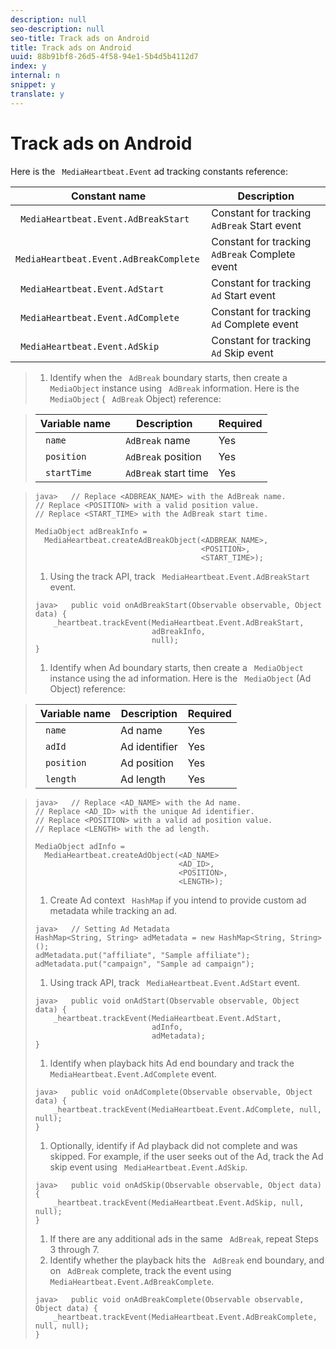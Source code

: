 ```yaml
---
description: null
seo-description: null
seo-title: Track ads on Android
title: Track ads on Android
uuid: 88b91bf8-26d5-4f58-94e1-5b4d5b4112d7
index: y
internal: n
snippet: y
translate: y
---
```


# Track ads on Android

Here is the ` MediaHeartbeat.Event` ad tracking constants reference: 



|  Constant name  | Description  |
|---|---|
|  ` MediaHeartbeat.Event.AdBreakStart`  | Constant for tracking ` AdBreak` Start event  |
|  ` MediaHeartbeat.Event.AdBreakComplete`  | Constant for tracking ` AdBreak` Complete event  |
|  ` MediaHeartbeat.Event.AdStart`  | Constant for tracking ` Ad` Start event  |
|  ` MediaHeartbeat.Event.AdComplete`  | Constant for tracking ` Ad` Complete event  |
|  ` MediaHeartbeat.Event.AdSkip`  | Constant for tracking ` Ad` Skip event  |


>1. Identify when the ` AdBreak` boundary starts, then create a ` MediaObject` instance using ` AdBreak` information.
>   Here is the ` MediaObject` ( ` AdBreak` Object) reference: 



>   |  Variable name  | Description  | Required  |
>   |---|---|---|
>   |  ` name`  | ` AdBreak` name  | Yes  |
>   |  ` position`  | ` AdBreak` position  | Yes  |
>   |  ` startTime`  | ` AdBreak` start time  | Yes  |

>
>   ```
>   java>   // Replace <ADBREAK_NAME> with the AdBreak name. 
>   // Replace <POSITION> with a valid position value. 
>   // Replace <START_TIME> with the AdBreak start time.  
>    
>   MediaObject adBreakInfo =  
>     MediaHeartbeat.createAdBreakObject(<ADBREAK_NAME>,  
>                                        <POSITION>,  
>                                        <START_TIME>);
>   ```
>
>1. Using the track API, track ` MediaHeartbeat.Event.AdBreakStart` event.
>
>   ```
>   java>   public void onAdBreakStart(Observable observable, Object data) {  
>       _heartbeat.trackEvent(MediaHeartbeat.Event.AdBreakStart,  
>                             adBreakInfo,  
>                             null); 
>   } 
>   
>   ```
>
>1. Identify when Ad boundary starts, then create a ` MediaObject` instance using the ad information.
>   Here is the ` MediaObject` (Ad Object) reference: 

>   |  Variable name  | Description  | Required  |
>   |---|---|---|
>   |  ` name`  | Ad name  | Yes  |
>   |  ` adId`  | Ad identifier  | Yes  |
>   |  ` position`  | Ad position  | Yes  |
>   |  ` length`  | Ad length  | Yes  |

>
>   ```
>   java>   // Replace <AD_NAME> with the Ad name. 
>   // Replace <AD_ID> with the unique Ad identifier. 
>   // Replace <POSITION> with a valid ad position value. 
>   // Replace <LENGTH> with the ad length.  
>    
>   MediaObject adInfo =  
>     MediaHeartbeat.createAdObject(<AD_NAME> 
>                                   <AD_ID>,  
>                                   <POSITION>,  
>                                   <LENGTH>);
>   ```
>
>1. Create Ad context ` HashMap` if you intend to provide custom ad metadata while tracking an ad.
>
>   ```
>   java>   // Setting Ad Metadata 
>   HashMap<String, String> adMetadata = new HashMap<String, String>(); 
>   adMetadata.put("affiliate", "Sample affiliate"); 
>   adMetadata.put("campaign", "Sample ad campaign");
>   ```
>
>1. Using track API, track ` MediaHeartbeat.Event.AdStart` event.
>
>   ```
>   java>   public void onAdStart(Observable observable, Object data) {  
>       _heartbeat.trackEvent(MediaHeartbeat.Event.AdStart,  
>                             adInfo,  
>                             adMetadata); 
>   }
>   ```
>
>1. Identify when playback hits Ad end boundary and track the ` MediaHeartbeat.Event.AdComplete` event.
>
>   ```
>   java>   public void onAdComplete(Observable observable, Object data) {  
>       _heartbeat.trackEvent(MediaHeartbeat.Event.AdComplete, null, null); 
>   }
>   ```
>
>1. Optionally, identify if Ad playback did not complete and was skipped.
>   For example, if the user seeks out of the Ad, track the Ad skip event using ` MediaHeartbeat.Event.AdSkip`. 
>
>   ```
>   java>   public void onAdSkip(Observable observable, Object data) {  
>       _heartbeat.trackEvent(MediaHeartbeat.Event.AdSkip, null, null); 
>   }
>   ```
>
>1. If there are any additional ads in the same ` AdBreak`, repeat Steps 3 through 7.
>1. Identify whether the playback hits the ` AdBreak` end boundary, and on ` AdBreak` complete, track the event using ` MediaHeartbeat.Event.AdBreakComplete`.
>
>   ```
>   java>   public void onAdBreakComplete(Observable observable, Object data) {  
>       _heartbeat.trackEvent(MediaHeartbeat.Event.AdBreakComplete, null, null); 
>   }
>   ```
>
